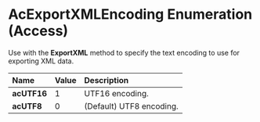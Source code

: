 
# AcExportXMLEncoding Enumeration (Access)

Use with the  **ExportXML** method to specify the text encoding to use for exporting XML data.



|**Name**|**Value**|**Description**|
|:-----|:-----|:-----|
|**acUTF16**|1|UTF16 encoding.|
|**acUTF8**|0|(Default) UTF8 encoding.|
